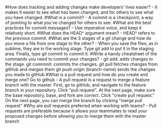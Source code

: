 #How does tracking and adding changes make developers' lives easier? - It makes it easier to see what has been changed, and for others to see what you have changed.
#What is a commit? - A commit is a checkpoint, a way of pointing to what you've changed for others to see.
#What are the best practices for commit messages? - Use imperative voice, and keep it relatively short.
#What does the HEAD^ argument mean? - HEAD^ refers to the previous commit.
#What are the 3 stages of a git change and how do you move a file from one stage to the other? - When you save the files, as in sublime, they are in the working stage. Type git add <filename> to put it in the staging area. Finally, type git commit <filename> to commit it.
#Write a handy cheatsheet of the commands you need to commit your changes? -  git add: adds changes to the stage. git commmit: commits the changes. git pull fetches changes from gitHub and merges them git push origin (branch-name) sends the changes you made to gitHub
#What is a pull request and how do you create and merge one? Go to github - A pull request is a request to merge a feature branch with the master. First, go to gitHub, and navigate to the feature branch in your repository. Click "pull request". At the next page, make sure the base repository, base, and fork are correct. Click "create pull request." On the next page, you can merge the branch by clicking "merge pull request"
#Why are pull requests preferred when working with teams? - Pull requests are preferable because it allows your teammates to read your proposed changes before allowing you to merge them with the master branch